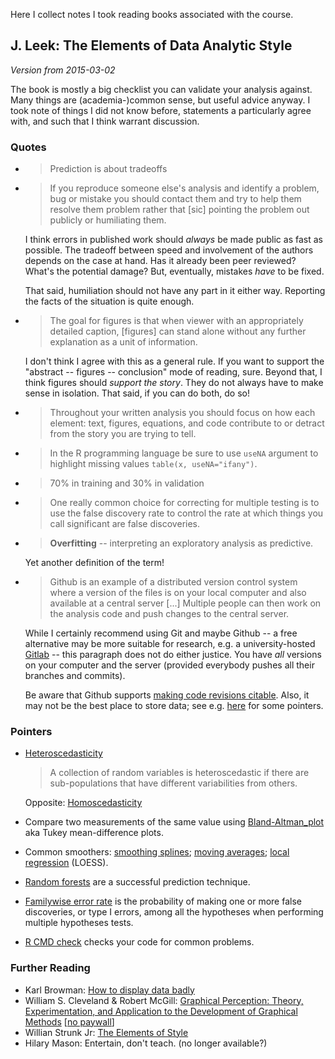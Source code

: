 Here I collect notes I took reading books associated with the course.

## J. Leek: The Elements of Data Analytic Style
*Version from 2015-03-02*

The book is mostly a big checklist you can validate your analysis against.
Many things are (academia-)common sense, but useful advice anyway.
I took note of things I did not know before, statements a particularly
agree with, and such that I think warrant discussion.

### Quotes

 * > Prediction is about tradeoffs

 * > If you reproduce someone else's analysis and identify a problem, bug
   > or mistake you should contact them and try to help them resolve them
   > problem rather that [sic] pointing the problem out publicly or
   > humiliating them.

   I think errors in published work should *always* be made public as fast as
   possible. The tradeoff between speed and involvement of the authors depends
   on the case at hand. Has it already been peer reviewed? What's the potential
   damage? But, eventually, mistakes *have* to be fixed.

   That said, humiliation should not have any part in it either way.
   Reporting the facts of the situation is quite enough.

 * > The goal for figures is that when viewer with an appropriately detailed
   > caption, [figures] can stand alone without any further explanation as
   > a unit of information.

   I don't think I agree with this as a general rule. If you want to support the
   "abstract -- figures -- conclusion" mode of reading, sure.
   Beyond that, I think figures should *support the story*. They do not always
   have to make sense in isolation.
   That said, if you can do both, do so!

 * > Throughout your written analysis you should focus on how each element:
   > text, figures, equations, and code contribute to or detract from the story
   > you are trying to tell.

 * > In the R programming language be sure to use `useNA` argument to
   > highlight missing values `table(x, useNA="ifany")`.

 * > 70% in training and 30% in validation

 * > One really common choice for correcting for multiple testing is to use
   > the false discovery rate to control the rate at which things you call
   > significant are false discoveries.

 * > **Overfitting** -- interpreting an exploratory analysis as predictive.

   Yet another definition of the term!

 * > Github is an example of a distributed version control system where a
   > version of the files is on your local computer and also available at
   > a central server [...] Multiple people can then work on the analysis
   > code and push changes to the central server.

   While I certainly recommend using Git and maybe Github -- a free alternative
   may be more suitable for research, e.g. a university-hosted
   [Gitlab](https://about.gitlab.com/) -- this paragraph does not do either
   justice. You have *all* versions on your computer and the server
   (provided everybody pushes all their branches and commits).

   Be aware that Github supports
   [making code revisions citable](https://guides.github.com/activities/citable-code/).
   Also, it may not be the best place to store data; see e.g.
   [here](http://academia.stackexchange.com/q/987/1419)
   for some pointers.

### Pointers

 * [Heteroscedasticity](https://en.wikipedia.org/wiki/Heteroscedasticity)

   > A collection of random variables is heteroscedastic if there are sub-populations that have different variabilities from others.

   Opposite: [Homoscedasticity](https://en.wikipedia.org/wiki/Homoscedasticity)

 * Compare two measurements of the same value using
   [Bland-Altman_plot](https://en.wikipedia.org/wiki/Bland-Altman) aka
   Tukey mean-difference plots.

 * Common smoothers:
   [smoothing splines](https://en.wikipedia.org/wiki/Smoothing_splines);
   [moving averages](https://en.wikipedia.org/wiki/Moving_average);
   [local regression](https://en.wikipedia.org/wiki/Local_regression) (LOESS).

 * [Random forests](https://en.wikipedia.org/wiki/Random_forests)
   are a successful prediction technique.

 * [Familywise error rate](https://en.wikipedia.org/wiki/Family_wise_error_rate)
   is the probability of making one or more false discoveries, or type I errors,
   among all the hypotheses when performing multiple hypotheses tests.

 * [R CMD check](http://r-pkgs.had.co.nz/check.html) checks your code
   for common problems.

### Further Reading

 * Karl Browman: [How to display data badly](https://github.com/kbroman/Talk_Graphs/tree/iowastate2013)
 * William S. Cleveland & Robert McGill: [Graphical Perception: Theory, Experimentation, and Application to the Development of Graphical Methods](http://dx.doi.org/10.1080/01621459.1984.10478080)
    [[no paywall](http://info.slis.indiana.edu/~katy/S637-S11/cleveland84.pdf)]
 * Willian Strunk Jr: [The Elements of Style](https://en.wikipedia.org/wiki/The_Elements_of_Style)
 * Hilary Mason: Entertain, don't teach. (no longer available?)
